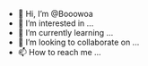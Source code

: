 - 👋 Hi, I’m @Booowoa
- 👀 I’m interested in ...
- 🌱 I’m currently learning ...
- 💞️ I’m looking to collaborate on ...
- 📫 How to reach me ...

<!---
Pomysł który przeszedł to ten z drinkami
--->
